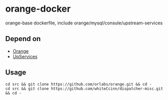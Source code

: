 # orange-docker

orange-base dockerfile, include orange/mysql/consule/upstream-services

## Depend on

- [Orange](https://github.com/orlabs/orange)
- [UpServices](https://github.com/whiteCcinn/dispatcher-misc)

## Usage

```
cd src && git clone https://github.com/orlabs/orange.git && cd -
cd src && git clone https://github.com/whiteCcinn/dispatcher-misc.git && cd -
```
